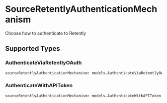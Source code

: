 # SourceRetentlyAuthenticationMechanism

Choose how to authenticate to Retently


## Supported Types

### AuthenticateViaRetentlyOAuth

```python
sourceRetentlyAuthenticationMechanism: models.AuthenticateViaRetentlyOAuth = /* values here */
```

### AuthenticateWithAPIToken

```python
sourceRetentlyAuthenticationMechanism: models.AuthenticateWithAPIToken = /* values here */
```

